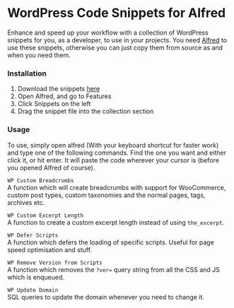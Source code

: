 # WordPress Code Snippets for Alfred

Enhance and speed up your workflow with a collection of WordPress snippets for you, as a developer, to use in your projects. You need [Alfred](https://www.alfredapp.com/) to use these snippets, otherwise you can just copy them from source as and when you need them.

### Installation
1. Download the snippets [here](https://github.com/AshboDev/WordPress-Code-Snippets-for-Alfred/raw/master/WordPress-Code-Snippets-for-Alfred.alfredsnippets)
2. Open Alfred, and go to Features
3. Click Snippets on the left
4. Drag the snippet file into the collection section

### Usage
To use, simply open alfred (With your keyboard shortcut for faster work) and type one of the following commands. Find the one you want and either click it, or hit enter. It will paste the code wherever your cursor is (before you opened Alfred of course).

`WP Custom Breadcrumbs`  
A function which will create breadcrumbs with support for WooCommerce, custom post types, custom taxonomies and the normal pages, tags, archives etc.

`WP Custom Excerpt Length`  
A function to create a custom excerpt length instead of using `the_excerpt`.

`WP Defer Scripts`  
A function which defers the loading of specific scripts. Useful for page speed optimisation and stuff.

`WP Remove Version from Scripts`  
A function which removes the `?ver=` query string from all the CSS and JS which is enqueued.

`WP Update Domain`  
SQL queries to update the domain whenever you need to change it.